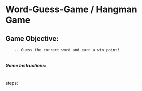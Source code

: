 # Word-Guess-Game / Hangman Game

## Game Objective: 
```
    -- Guess the correct word and earn a win point! 
    
 ```
##### Game Instructions: 
  #
  
  steps:
